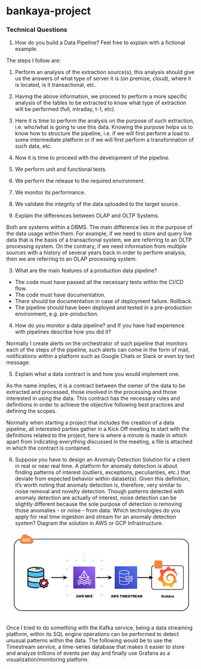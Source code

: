 # bankaya-project

### Technical Questions

1. How do you build a Data Pipeline? Feel free to explain with a fictional example.

The steps I follow are:

1. Perform an analysis of the extraction source(s), this analysis should give us the answers of what type of server it is (on premise, cloud), where it is located, is it transactional, etc.
2. Having the above information, we proceed to perform a more specific analysis of the tables to be extracted to know what type of extraction will be performed (full, intraday, t-1, etc).
3. Here it is time to perform the analysis on the purpose of such extraction, i.e. who/what is going to use this data. Knowing the purpose helps us to know how to structure the pipeline, i.e. if we will first perform a load to some intermediate platform or if we will first perform a transformation of such data, etc.
4. Now it is time to proceed with the development of the pipeline.
5. We perform unit and functional tests.
6. We perform the release to the required environment.
7. We monitor its performance.
8. We validate the integrity of the data uploaded to the target source.

2. Explain the differences between OLAP and OLTP Systems.

Both are systems within a DBMS.
The main difference lies in the purpose of the data usage within them. For example, if we need to store and query live data that is the basis of a transactional system, we are referring to an OLTP processing system. On the contrary, if we need information from multiple sources with a history of several years back in order to perform analysis, then we are referring to an OLAP processing system.


3. What are the main features of a production data pipeline?

* The code must have passed all the necessary tests within the CI/CD flow.
* The code must have documentation.
* There should be documentation in case of deployment failure. Rollback.
* The pipeline should have been deployed and tested in a pre-production environment, e.g. pre-production.

4. How do you monitor a data pipeline? and If you have had experience with pipelines describe how you did it?

Normally I create alerts on the orchestrator of such pipeline that monitors each of the steps of the pipeline, such alerts can come in the form of mail, notifications within a platform such as Google Chats or Slack or even by text message.

5. Explain what a data contract is and how you would implement one.

As the name implies, it is a contract between the owner of the data to be extracted and processed, those involved in the processing and those interested in using the data. This contract has the necessary rules and definitions in order to achieve the objective following best practices and defining the scopes.

Normally when starting a project that includes the creation of a data pipeline, all interested parties gather in a Kick Off meeting to start with the definitions related to the project, here is where a minute is made in which apart from indicating everything discussed in the meeting, a file is attached in which the contract is contained.

6. Suppose you have to design an Anomaly Detection Solution for a client in real or near real time. A platform for anomaly detection is about finding patterns of interest (outliers, exceptions, peculiarities, etc.) that deviate from expected behavior within dataset(s). Given this definition, it’s worth noting that anomaly detection is, therefore, very similar to noise removal and novelty detection. Though patterns detected with anomaly detection are actually of interest, noise detection can be slightly different because the sole purpose of detection is removing those anomalies - or noise - from data. Which technologies do you apply for real time ingestion and stream for an anomaly detection system? Diagram the solution in AWS or GCP Infrastructure.

![Alt text](asd_diagram.png "asd")

Once I tried to do something with the Kafka service, being a data streaming platform, within its SQL engine operations can be performed to detect unusual patterns within the data.
The following would be to use the Timestream service, a time-series database that makes it easier to store and analyze trillions of events per day and finally use Grafana as a visualization/monitoring platform.